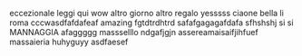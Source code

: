 eccezionale
leggi qui
wow
altro giorno altro regalo
yesssss
ciaone
bella li roma
cccwasdfafdafeaf
amazing
fgtdtrdhtrd
safafgagagafdafa
sfhshshj
si si
MANNAGGIA
afaggggg
massselllo
ndgafjgjn
assereamaisaifjihfuef
massaieria
huhyguyy
asdfaesef
